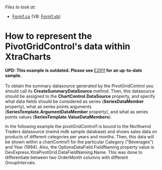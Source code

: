 <!-- default file list -->
*Files to look at*:

* [Form1.cs](./CS/Form1.cs) (VB: [Form1.vb](./VB/Form1.vb))
<!-- default file list end -->
# How to represent the PivotGridControl's data within XtraCharts


<p><strong>UPD: This example is outdated</strong><strong>. Please</strong><strong> see </strong><a href="https://www.devexpress.com/Support/Center/p/E2911">E2911</a><strong> for</strong><strong> an</strong><strong> </strong><strong>up-to-date </strong><strong>sample</strong><strong>.</strong><strong><br />
</strong><br />
To obtain the summary datasource generated by the PivotGridControl you should call its <strong>CreateSummaryDataSource</strong> method. Then, this datasource should be assigned to the <strong>ChartControl.DataSource</strong> property, and specify what data fields should be considered as series (<strong>SeriesDataMember</strong> property), what as series points arguments (<strong>SeriesTemplate.ArgumentDataMember</strong> property), and what as series points values (<strong>SeriesTemplate.ValueDataMembers</strong>).</p><p>In the following example the pivotGridControl1 is bound to the Northwind Traders datasource (nwind.mdb sample database) and shows sales data on products of different categories per years and months. Then, this data will be shown within a chartControl1 for the particular Category ("Beverages") and Year (1994). Also, the OptionsDataField.FieldNaming property value is DevExpress.XtraPivotGrid.DataFieldNaming.Name. This was done to differentiate between two OrderMonth columns with different GroupIntervals.</p>

<br/>


